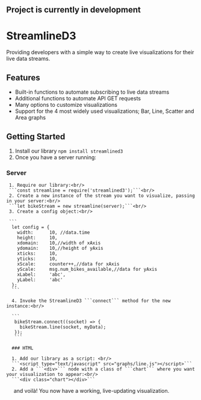## <b>Project is currently in development</b>

# StreamlineD3
Providing developers with a simple way to create live visualizations for their live data streams.



## Features
  * Built-in functions to automate subscribing to live data streams
  * Additional functions to automate API GET requests
  * Many options to customize visualizations
  * Support for the 4 most widely used visualizations; Bar, Line, Scatter and Area graphs
  
 
## Getting Started

1. Install our library ```npm install streamlined3``` <br/>
2. Once you have a server running:
  
  ### Server
     
     1. Require our library:<br/>
     ```const streamline = require('streamlined3');```<br/>
     2. Create a new instance of the stream you want to visualize, passing in your server:<br/>
     ```let bikeStream = new streamline(server);```<br/>
     3. Create a config object:<br/>
     
     ```
      let config = {
        width:      10, //data.time
        height:     10,
        xdomain:    10,//width of xAxis
        ydomain:    10,//height of yAxis
        xticks:     10,
        yticks:     10,
        xScale:     counter++,//data for xAxis
        yScale:     msg.num_bikes_available,//data for yAxis
        xLabel:     'abc',
        yLabel:     'abc'
      };
      ```
      
      4. Invoke the StreamlineD3 ```connect``` method for the new instance:<br/>
      
      ```
       bikeStream.connect((socket) => {
         bikeStream.line(socket, myData);
       });
       ```

      ### HTML
      
      1. Add our library as a script: <br/>
      ```<script type="text/javascript" src="graphs/line.js"></script>```
      2. Add a ```<div>``` node with a class of ```chart``` where you want your visualization to appear:<br/>
      ```<div class="chart"></div>```
      
      and voilà! You now have a working, live-updating visualization.
